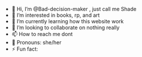 - 👋 Hi, I’m @Bad-decision-maker , just call me Shade
- 🌺 I’m interested in books, rp, and art
- 🌱 I’m currently learning how this website work
- 🦊 I’m looking to collaborate on nothing really
- 📫 How to reach me dont
- 🥸 Pronouns: she/her
- ⚡ Fun fact:

<!---
Bad-decision-maker/Bad-decision-maker is a ✨ special ✨ repository because its `README.md` (this file) appears on your GitHub profile.
You can click the Preview link to take a look at your changes.
--->
